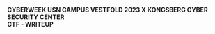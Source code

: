 <h>**CYBERWEEK USN CAMPUS VESTFOLD 2023 X KONGSBERG CYBER SECURITY CENTER**</h><br>
<h>**CTF - WRITEUP**</h>
